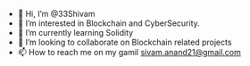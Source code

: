 - 👋 Hi, I’m @33Shivam
- 👀 I’m interested in Blockchain and CyberSecurity.
- 🌱 I’m currently learning Solidity
- 💞️ I’m looking to collaborate on Blockchain related projects
- 📫 How to reach me on my gamil sivam.anand21@gmail.com

<!---
33Shivam/33Shivam is a ✨ special ✨ repository because its `README.md` (this file) appears on your GitHub profile.
You can click the Preview link to take a look at your changes.
--->
